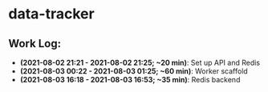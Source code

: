 # data-tracker

## Work Log:
- **(2021-08-02 21:21 - 2021-08-02 21:25; ~20 min)**: Set up API and Redis 
- **(2021-08-03 00:22 - 2021-08-03 01:25; ~60 min)**: Worker scaffold
- **(2021-08-03 16:18 - 2021-08-03 16:53; ~35 min)**: Redis backend
